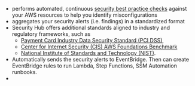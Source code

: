 - performs automated, continuous <u>security best practice checks</u> against your AWS resources to help you identify misconfigurations
- aggregates your security alerts (i.e. findings) in a standardized format
- Security Hub offers additional standards aligned to industry and regulatory frameworks, such as
	- [Payment Card Industry Data Security Standard (PCI DSS)](https://docs.aws.amazon.com/securityhub/latest/userguide/securityhub-standards-pcidss.html), 
	- [Center for Internet Security (CIS) AWS Foundations Benchmark](https://docs.aws.amazon.com/securityhub/latest/userguide/securityhub-standards-cis.html)
	- [National Institute of Standards and Technology (NIST)](https://docs.aws.amazon.com/securityhub/latest/userguide/nist-standard.html).
- Automatically sends the security alerts to EventBridge. Then can create EventBridge rules to run Lambda, Step Functions, SSM Automation runbooks.
- 